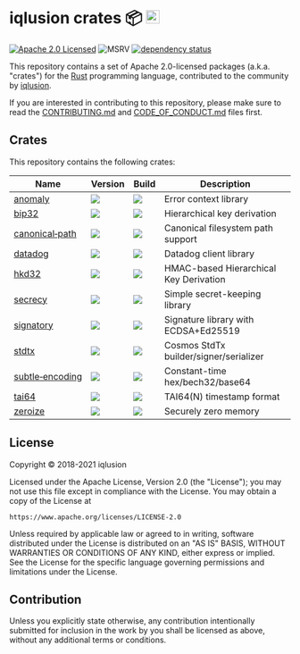 # iqlusion crates 📦 <a href="https://www.iqlusion.io"><img src="https://storage.googleapis.com/iqlusion-production-web/img/logo/iqlusion-rings-sm.png" alt="iqlusion" width="24" height="24"></a>

[![Apache 2.0 Licensed][license-image]][license-link]
![MSRV][msrv-image]
[![dependency status][deps-image]][deps-link]

This repository contains a set of Apache 2.0-licensed packages (a.k.a.  "crates")
for the [Rust](https://www.rust-lang.org/) programming language, contributed
to the community by [iqlusion](https://www.iqlusion.io).

If you are interested in contributing to this repository, please make sure to
read the [CONTRIBUTING.md] and [CODE_OF_CONDUCT.md] files first.

## Crates

This repository contains the following crates:

| Name              | Version                    | Build                      | Description                            |
|-------------------|----------------------------|----------------------------|----------------------------------------|
| [anomaly]         | ![][anomaly-crate]         | ![][anomaly-build]         | Error context library                  |
| [bip32]           | ![][bip32-crate]           | ![][bip32-build]           | Hierarchical key derivation            |
| [canonical‑path]  | ![][canonical-path-crate]  | ![][canonical-path-build]  | Canonical filesystem path support      |
| [datadog]         | ![][datadog-crate]         | ![][datadog-build]         | Datadog client library                 |
| [hkd32]           | ![][hkd32-crate]           | ![][hkd32-build]           | HMAC-based Hierarchical Key Derivation |
| [secrecy]         | ![][secrecy-crate]         | ![][secrecy-build]         | Simple secret-keeping library          |
| [signatory]       | ![][signatory-crate]       | ![][signatory-build]       | Signature library with ECDSA+Ed25519   |
| [stdtx]           | ![][stdtx-crate]           | ![][stdtx-build]           | Cosmos StdTx builder/signer/serializer |
| [subtle‑encoding] | ![][subtle-encoding-crate] | ![][subtle-encoding-build] | Constant-time hex/bech32/base64        |
| [tai64]           | ![][tai64-crate]           | ![][tai64-build]           | TAI64(N) timestamp format              |
| [zeroize]         | ![][zeroize-crate]         | ![][zeroize-build]         | Securely zero memory                   |

## License

Copyright © 2018-2021 iqlusion

Licensed under the Apache License, Version 2.0 (the "License");
you may not use this file except in compliance with the License.
You may obtain a copy of the License at

    https://www.apache.org/licenses/LICENSE-2.0

Unless required by applicable law or agreed to in writing, software
distributed under the License is distributed on an "AS IS" BASIS,
WITHOUT WARRANTIES OR CONDITIONS OF ANY KIND, either express or implied.
See the License for the specific language governing permissions and
limitations under the License.

## Contribution

Unless you explicitly state otherwise, any contribution intentionally
submitted for inclusion in the work by you shall be licensed as above,
without any additional terms or conditions.

[//]: # (links)

[CONTRIBUTING.md]: https://github.com/iqlusioninc/crates/blob/main/CONTRIBUTING.md
[CODE_OF_CONDUCT.md]: https://github.com/iqlusioninc/crates/blob/main/CODE_OF_CONDUCT.md

[//]: # (badges)

[license-image]: https://img.shields.io/badge/license-Apache2.0-blue.svg
[license-link]: https://github.com/iqlusioninc/crates/blob/main/LICENSE
[msrv-image]: https://img.shields.io/badge/rustc-1.51+-blue.svg
[deps-image]: https://deps.rs/repo/github/iqlusioninc/crates/status.svg
[deps-link]: https://deps.rs/repo/github/iqlusioninc/crates

[//]: # (crates)

[anomaly]: https://github.com/iqlusioninc/crates/tree/main/anomaly
[anomaly-crate]: https://img.shields.io/crates/v/anomaly.svg
[bip32]: https://github.com/iqlusioninc/crates/tree/main/bip32
[bip32-crate]: https://img.shields.io/crates/v/bip32.svg
[canonical‑path]: https://github.com/iqlusioninc/crates/tree/main/canonical-path
[canonical-path-crate]: https://img.shields.io/crates/v/canonical-path.svg
[datadog]: https://github.com/iqlusioninc/crates/tree/main/datadog
[datadog-crate]: https://img.shields.io/crates/v/datadog.svg
[hkd32]: https://github.com/iqlusioninc/crates/tree/main/hkd32
[hkd32-crate]: https://img.shields.io/crates/v/hkd32.svg
[secrecy]: https://github.com/iqlusioninc/crates/tree/main/secrecy
[secrecy-crate]: https://img.shields.io/crates/v/secrecy.svg
[signatory]: https://github.com/iqlusioninc/crates/tree/main/signatory
[signatory-crate]: https://img.shields.io/crates/v/signatory.svg
[stdtx]: https://github.com/iqlusioninc/crates/tree/main/stdtx
[stdtx-crate]: https://img.shields.io/crates/v/stdtx.svg
[subtle‑encoding]: https://github.com/iqlusioninc/crates/tree/main/subtle-encoding
[subtle-encoding-crate]: https://img.shields.io/crates/v/subtle-encoding.svg
[tai64]: https://github.com/iqlusioninc/crates/tree/main/tai64
[tai64-crate]: https://img.shields.io/crates/v/tai64.svg
[zeroize]: https://github.com/iqlusioninc/crates/tree/main/zeroize
[zeroize-crate]: https://img.shields.io/crates/v/zeroize.svg

[//]: # (build)

[anomaly-build]: https://github.com/iqlusioninc/crates/actions/workflows/anomaly.yml/badge.svg
[bip32-build]: https://github.com/iqlusioninc/crates/actions/workflows/bip32.yml/badge.svg
[canonical-path-build]: https://github.com/iqlusioninc/crates/actions/workflows/canonical-path.yml/badge.svg
[datadog-build]: https://github.com/iqlusioninc/crates/actions/workflows/datadog.yml/badge.svg
[hkd32-build]: https://github.com/iqlusioninc/crates/actions/workflows/hkd32.yml/badge.svg
[secrecy-build]: https://github.com/iqlusioninc/crates/actions/workflows/secrecy.yml/badge.svg
[signatory-build]: https://github.com/iqlusioninc/crates/actions/workflows/signatory.yml/badge.svg
[stdtx-build]: https://github.com/iqlusioninc/crates/actions/workflows/stdtx.yml/badge.svg
[subtle-encoding-build]: https://github.com/iqlusioninc/crates/actions/workflows/subtle-encoding.yml/badge.svg
[tai64-build]: https://github.com/iqlusioninc/crates/actions/workflows/tai64.yml/badge.svg
[zeroize-build]: https://github.com/iqlusioninc/crates/actions/workflows/zeroize.yml/badge.svg
